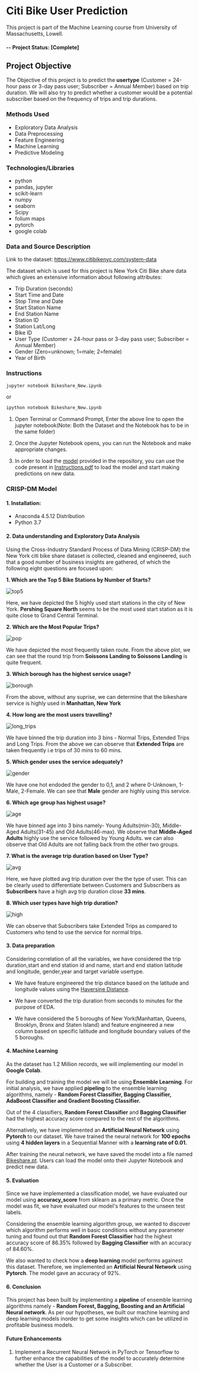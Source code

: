 # Citi Bike User Prediction
This project is part of the Machine Learning course from University of Massachusetts, Lowell.

#### -- Project Status: [Complete]

## Project Objective
The Objective of this project is to predict the **usertype** (Customer = 24-hour pass or 3-day pass user; Subscriber = Annual Member) based on trip duration. We will also try to predict whether a customer would be a potential subscriber based on the frequency of trips and trip durations.

### Methods Used  
* Exploratory Data Analysis
* Data Preprocessing 
* Feature Engineering
* Machine Learning
* Predictive Modeling

### Technologies/Libraries
* python
* pandas, jupyter
* scikit-learn
* numpy
* seaborn
* Scipy
* folium maps
* pytorch
* google colab

### Data and Source Description 
Link to the dataset: https://www.citibikenyc.com/system-data

The dataset which is used for this project is New York Citi Bike share data which gives an extensive information about following attributes:
* Trip Duration (seconds)
* Start Time and Date
* Stop Time and Date
* Start Station Name
* End Station Name
* Station ID
* Station Lat/Long
* Bike ID
* User Type (Customer = 24-hour pass or 3-day pass user; Subscriber = Annual Member)
* Gender (Zero=unknown; 1=male; 2=female)
* Year of Birth

### Instructions 

```python
jupyter notebook Bikeshare_New.ipynb
```
or

```python
ipython notebook Bikeshare_New.ipynb
```
1. Open Terminal or Command Prompt, Enter the above line to open the jupyter notebook(Note: Both the Dataset and the Notebook has to be in the same folder)

2. Once the Jupyter Notebook opens, you can run the Notebook and make appropriate changes.

3. In order to load the [model](https://github.com/ManojGowda27/citibike_user_prediction/blob/master/Bikeshare.pt) provided in the repository, you can use the code present in [Instructions.pdf](https://github.com/ManojGowda27/citibike_user_prediction/blob/master/Instructions.pdf) to load the model and start making predictions on new data.

### CRISP-DM Model

#### 1. Installation:
   - Anaconda 4.5.12 Distribution
   - Python 3.7
   
#### 2. Data understanding and Exploratory Data Analysis

Using the Cross-Industry Standard Process of Data Mining (CRISP-DM) the New York citi bike share dataset is collected, cleaned and engineered, such that a good number of business insights are gathered, of which the following eight questions are focused upon:

**1. Which are the Top 5 Bike Stations by Number of Starts?**

![top5](https://github.com/ManojGowda27/citibike_user_prediction/blob/master/main/img/Top5.png)

Here, we have depicted the 5 highly used start stations in the city of New York. **Pershing Square North** seems to be the most used start station as it is quite close to Grand Central Terminal.

**2. Which are the Most Popular Trips?**

![pop](https://github.com/ManojGowda27/citibike_user_prediction/blob/master/img/Most%20Popular.png)

We have depicted the most frequently taken route. From the above plot, we can see that the round trip from **Soissons Landing to Soissons Landing** is quite frequent.

**3. Which borough has the highest service usage?**

![borough](https://github.com/ManojGowda27/citibike_user_prediction/blob/master/img/Borough.png)

From the above, without any suprise, we can determine that the bikeshare service is highly used in **Manhattan, New York**

**4. How long are the most users travelling?**

![long_trips](https://github.com/ManojGowda27/citibike_user_prediction/blob/master/img/Long%20Travelling.png)

We have binned the trip duration into 3 bins - Normal Trips, Extended Trips and Long Trips. From the above we can observe that **Extended Trips** are taken frequently i.e trips of 30 mins to 60 mins.

**5. Which gender uses the service adequately?**

![gender](https://github.com/ManojGowda27/citibike_user_prediction/blob/master/img/Gender.png)

We have one hot endoded the gender to 0,1, and 2 where 0-Unknown, 1-Male, 2-Female. We can see that **Male** gender are highly using this service.

**6. Which age group has highest usage?**

![age](https://github.com/ManojGowda27/citibike_user_prediction/blob/master/img/Age%20Group.png)

We have binned age into 3 bins namely- Young Adults(min-30), Middle-Aged Adults(31-45) and Old Adults(46-max). We observe that **Middle-Aged Adults** highly use the service followed by Young Adults. we can also observe that Old Adults are not falling back from the other two groups.

**7. What is the average trip duration based on User Type?**

![avg](https://github.com/ManojGowda27/citibike_user_prediction/blob/master/img/Avg%20Trip%20Duration.png)

Here, we have plotted avg trip duration over the the type of user. This can be clearly used to differentiate between Customers and Subscribers as **Subscribers** have a high avg trip duration close **33 mins**.

**8. Which user types have high trip duration?**

![high](https://github.com/ManojGowda27/citibike_user_prediction/blob/master/img/Highest%20Trip%20Duration.png)

We can observe that Subscribers take Extended Trips as compared to Customers who tend to use the service for normal trips.


#### 3. Data preparation

Considering correlation of all the variables, we have considered the trip duration,start and end station id and name, start and end station latitude and longitude, gender,year and target variable usertype.

* We have feature engineered the trip distance based on the latitude and longitude values using the [Haversine Distance](https://en.wikipedia.org/wiki/Haversine_formula).

* We have converted the trip duration from seconds to minutes for the purpose of EDA.

* We have considered the 5 boroughs of New York(Manhattan, Queens, Brooklyn, Bronx and Staten Island) and feature engineered a new column based on specific latitude and longitude boundary values of the 5 boroughs.

#### 4. Machine Learning

As the dataset has 1.2 Million records, we will implementing our model in **Google Colab**.

For building and training the model we will be using **Ensemble Learning**. For initial analysis, we have applied **pipeling** to the ensemble learning algorithms, namely - **Random Forest Classifier, Bagging Classifier, AdaBoost Classifier and Gradient Boosting Classifier.** 

Out of the 4 classifiers, **Random Forest Classifier** and **Bagging Classifier** had the highest accuracy score compared to the rest of the algorithms.

Alternatively, we have implemented an **Artificial Neural Network** using **Pytorch** to our dataset. We have trained the neural network for **100 epochs** using **4 hidden layers** in a Sequential Manner with a **learning rate of 0.01.**

After training the neural network, we have saved the model into a file named [Bikeshare.pt](https://github.com/ManojGowda27/citibike_user_prediction/blob/master/Bikeshare.pt). Users can load the model onto their Jupyter Notebook and predict new data.

#### 5. Evaluation

Since we have implemented a classification model, we have evaluated our model using **accuracy_score** from sklearn as a primary metric. Once the model was fit, we have evaluated our model's features to the unseen test labels. 

Considering the ensemble learning algorithm group, we wanted to discover which algorithm performs well in basic conditions without any parameter tuning and found out that **Random Forest Classifier** had the highest accuracy score of 86.35% followed by **Bagging Classifier** with an accuracy of 84.60%.

We also wanted to check how a **deep learning** model performs againest this dataset. Therefore, we implemented an **Artificial Neural Network** using **Pytorch**. The model gave an accuracy of 92%. 

#### 6. Conclusion 

This project has been built by implementing a **pipeline** of ensemble learning algorithms namely - **Random Forest, Bagging, Boosting and an Artificial Neural network**. As per our hypotheses, we built our machine learning and deep learning models inorder to get some insights which can be utilized in profitable business models. 

#### Future Enhancements

1. Implement a Recurrent Neural Network in PyTorch or Tensorflow to further enhance the capabilities of the model to accurately determine whether the User is a Customer or a Subscriber. 

